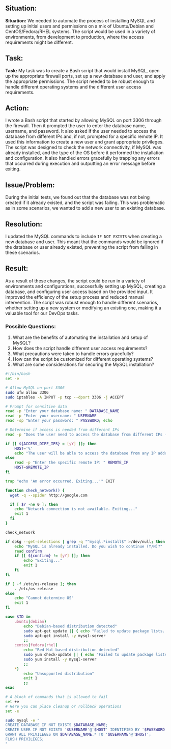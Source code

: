 <h2>Situation:</h2>
<p><strong>Situation:</strong> We needed to automate the process of installing MySQL and setting up initial users and permissions on a mix of Ubuntu/Debian and CentOS/Fedora/RHEL systems. The script would be used in a variety of environments, from development to production, where the access requirements might be different.</p>

<h2>Task:</h2>
<p><strong>Task:</strong> My task was to create a Bash script that would install MySQL, open up the appropriate firewall ports, set up a new database and user, and apply the appropriate permissions. The script needed to be robust enough to handle different operating systems and the different user access requirements.</p>

<h2>Action:</h2>
<p>I wrote a Bash script that started by allowing MySQL on port 3306 through the firewall. Then it prompted the user to enter the database name, username, and password. It also asked if the user needed to access the database from different IPs and, if not, prompted for a specific remote IP. It used this information to create a new user and grant appropriate privileges. The script was designed to check the network connectivity, if MySQL was already installed, and the type of the OS before it performed the installation and configuration. It also handled errors gracefully by trapping any errors that occurred during execution and outputting an error message before exiting.</p>

<h2>Issue/Problem:</h2>
<p>During the initial tests, we found out that the database was not being created if it already existed, and the script was failing. This was problematic as in some scenarios, we wanted to add a new user to an existing database.</p>

<h2>Resolution:</h2>
<p>I updated the MySQL commands to include <code>IF NOT EXISTS</code> when creating a new database and user. This meant that the commands would be ignored if the database or user already existed, preventing the script from failing in these scenarios.</p>

<h2>Result:</h2>
<p>As a result of these changes, the script could be run in a variety of environments and configurations, successfully setting up MySQL, creating a database, and configuring user access based on the provided input. It improved the efficiency of the setup process and reduced manual intervention. The script was robust enough to handle different scenarios, whether setting up a new system or modifying an existing one, making it a valuable tool for our DevOps tasks.</p>

<h3>Possible Questions:</h3>
<ol>
  <li>What are the benefits of automating the installation and setup of MySQL?</li>
  <li>How does the script handle different user access requirements?</li>
  <li>What precautions were taken to handle errors gracefully?</li>
  <li>How can the script be customized for different operating systems?</li>
  <li>What are some considerations for securing the MySQL installation?</li>
</ol>


```sh
#!/bin/bash
set -e

# Allow MySQL on port 3306
sudo ufw allow 3306
sudo iptables -A INPUT -p tcp --dport 3306 -j ACCEPT

# Prompt for sensitive data
read -p "Enter your database name: " DATABASE_NAME
read -p "Enter your username: " USERNAME
read -sp "Enter your password: " PASSWORD; echo

# Determine if access is needed from different IPs
read -p "Does the user need to access the database from different IPs (Y/N)? " ACCESS_DIFF_IPS

if [[ ${ACCESS_DIFF_IPS} = [yY] ]]; then
    HOST='%'
    echo "The user will be able to access the database from any IP address. Please ensure you have other security measures in place."
else
    read -p "Enter the specific remote IP: " REMOTE_IP
    HOST=$REMOTE_IP
fi

trap "echo 'An error occurred. Exiting...'" EXIT

function check_network() {
  wget -q --spider http://google.com

  if [ $? -ne 0 ]; then
    echo "Network connection is not available. Exiting..."
    exit 1
  fi
}

check_network

if dpkg --get-selections | grep -q "^mysql.*install$" >/dev/null; then
    echo "MySQL is already installed. Do you wish to continue (Y/N)?"
    read confirm
    if [[ ${confirm} != [yY] ]]; then
        echo "Exiting..."
        exit 1
    fi
fi

if [ -f /etc/os-release ]; then
    . /etc/os-release
else
    echo "Cannot determine OS"
    exit 1
fi

case $ID in
    ubuntu|debian)
        echo "Debian-based distribution detected"
        sudo apt-get update || { echo "Failed to update package lists. Exiting..."; exit 1; }
        sudo apt-get install -y mysql-server
        ;;
    centos|fedora|rhel)
        echo "Red Hat-based distribution detected"
        sudo yum check-update || { echo "Failed to update package lists. Exiting..."; exit 1; }
        sudo yum install -y mysql-server
        ;;
    *)
        echo "Unsupported distribution"
        exit 1
        ;;
esac

# A block of commands that is allowed to fail
set +e
# Here you can place cleanup or rollback operations
set -e

sudo mysql -e "
CREATE DATABASE IF NOT EXISTS $DATABASE_NAME;
CREATE USER IF NOT EXISTS '$USERNAME'@'$HOST' IDENTIFIED BY '$PASSWORD';
GRANT ALL PRIVILEGES ON $DATABASE_NAME.* TO '$USERNAME'@'$HOST';
FLUSH PRIVILEGES;
"
```